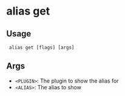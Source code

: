 #  alias get
## Usage
```
 alias get [flags] [args]
```
## Args
- `<PLUGIN>`: The plugin to show the alias for
- `<ALIAS>`: The alias to show
